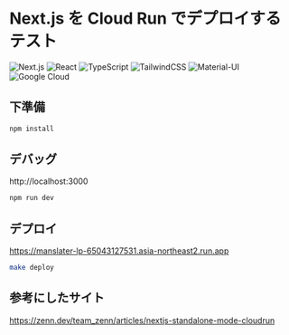 # Next.js を Cloud Run でデプロイするテスト

![Next.js](https://img.shields.io/badge/Next.js-000000?style=for-the-badge&logo=next.js&logoColor=white)
![React](https://img.shields.io/badge/React-61DAFB?style=for-the-badge&logo=react&logoColor=black)
![TypeScript](https://img.shields.io/badge/TypeScript-3178C6?style=for-the-badge&logo=typescript&logoColor=white)
![TailwindCSS](https://img.shields.io/badge/Tailwind_CSS-06B6D4?style=for-the-badge&logo=tailwind-css&logoColor=white)
![Material-UI](https://img.shields.io/badge/Material--UI-007FFF?style=for-the-badge&logo=mui&logoColor=white)
![Google Cloud](https://img.shields.io/badge/Google_Cloud-4285F4?style=for-the-badge&logo=google-cloud&logoColor=white)

## 下準備

```bash
npm install
```

## デバッグ

http://localhost:3000

```bash
npm run dev
```

## デプロイ

https://manslater-lp-65043127531.asia-northeast2.run.app

```bash
make deploy
```

## 参考にしたサイト

https://zenn.dev/team_zenn/articles/nextjs-standalone-mode-cloudrun
